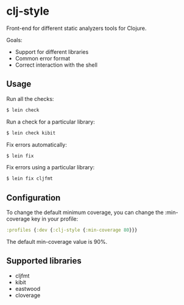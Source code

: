 # clj-style

Front-end for different static analyzers tools for Clojure.

Goals:

- Support for different libraries
- Common error format
- Correct interaction with the shell

## Usage

Run all the checks:

```bash
$ lein check
```

Run a check for a particular library:

```bash
$ lein check kibit
```

Fix errors automatically:

```bash
$ lein fix
```

Fix errors using a particular library:

```bash
$ lein fix cljfmt
```

## Configuration

To change the default minimum coverage, you can change the :min-coverage key in your profile:

```clojure
:profiles {:dev {:clj-style {:min-coverage 80}}}
```

The default min-coverage value is 90%.

## Supported libraries

- cljfmt
- kibit
- eastwood
- cloverage

